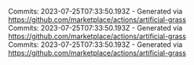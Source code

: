 Commits: 2023-07-25T07:33:50.193Z - Generated via https://github.com/marketplace/actions/artificial-grass
<br>
Commits: 2023-07-25T07:33:50.193Z - Generated via https://github.com/marketplace/actions/artificial-grass
<br>
Commits: 2023-07-25T07:33:50.193Z - Generated via https://github.com/marketplace/actions/artificial-grass
<br>
